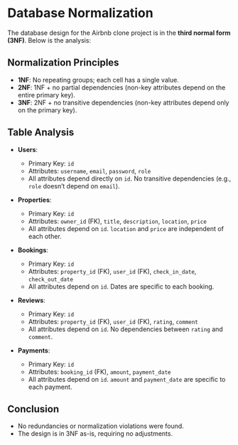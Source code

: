 # Database Normalization

The database design for the Airbnb clone project is in the **third normal form (3NF)**. Below is the analysis:

## Normalization Principles
- **1NF**: No repeating groups; each cell has a single value.
- **2NF**: 1NF + no partial dependencies (non-key attributes depend on the entire primary key).
- **3NF**: 2NF + no transitive dependencies (non-key attributes depend only on the primary key).

## Table Analysis

- **Users**: 
  - Primary Key: `id`
  - Attributes: `username`, `email`, `password`, `role`
  - All attributes depend directly on `id`. No transitive dependencies (e.g., `role` doesn’t depend on `email`).

- **Properties**: 
  - Primary Key: `id`
  - Attributes: `owner_id` (FK), `title`, `description`, `location`, `price`
  - All attributes depend on `id`. `location` and `price` are independent of each other.

- **Bookings**: 
  - Primary Key: `id`
  - Attributes: `property_id` (FK), `user_id` (FK), `check_in_date`, `check_out_date`
  - All attributes depend on `id`. Dates are specific to each booking.

- **Reviews**: 
  - Primary Key: `id`
  - Attributes: `property_id` (FK), `user_id` (FK), `rating`, `comment`
  - All attributes depend on `id`. No dependencies between `rating` and `comment`.

- **Payments**: 
  - Primary Key: `id`
  - Attributes: `booking_id` (FK), `amount`, `payment_date`
  - All attributes depend on `id`. `amount` and `payment_date` are specific to each payment.

## Conclusion
- No redundancies or normalization violations were found.
- The design is in 3NF as-is, requiring no adjustments.